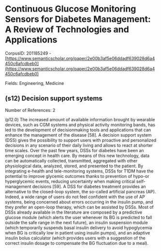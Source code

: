 # Continuous Glucose Monitoring Sensors for Diabetes Management: A Review of Technologies and Applications

CorpusID: 201185249 - [https://www.semanticscholar.org/paper/2e00b3af5e06ddadf639028d6a4450c6afcdbeb0](https://www.semanticscholar.org/paper/2e00b3af5e06ddadf639028d6a4450c6afcdbeb0)

Fields: Engineering, Medicine

## (s12) Decision support systems
Number of References: 2

(p12.0) The increased amount of available information brought by wearable devices, such as CGM systems and physical activity monitoring bands, has led to the development of decisionmaking tools and applications that can enhance the management of the disease [58]. A decision support system (DSS) gives the possibility to support users with proactive and personalized decisions in any scenario of their daily living and allows to react at shorter time scales. Over the past few years, DSSs for diabetes have been an emerging concept in health care. By means of this new technology, data can be automatically collected, transmitted, aggregated with other physiological data, analyzed, stored, and presented to the patient. By integrating e-health and tele-monitoring systems, DSSs for T1DM have the potential to improve glycemic outcomes thanks to prevention of hypo-or hyperglycemic events, reducing uncertainty when making critical self-management decisions [59]. A DSS for diabetes treatment provides an alternative to the closed-loop system, the so-called artificial pancreas (AP). Indeed, a wide range of users do not feel confident with the use of AP systems, being concerned about errors occurring in the insulin pump, and they prefer an open-loop therapy, which can be assisted by DSSs. Most of DSSs already available in the literature are composed by a predictive glucose module (which alerts the user whenever its BG is predicted to fall outside the safe range in the next future), an insulin suspension module (which temporarily suspends basal insulin delivery to avoid hypoglycemia when BG is critically low in patient using insulin pumps), and an adaptive insulin bolus calculator (which provides users with a suggestion of the correct insulin dosage to compensate the BG fluctuation due to a meal).
